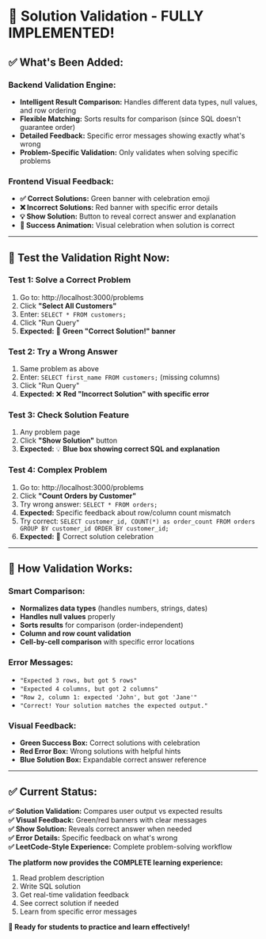# 🎯 Solution Validation - FULLY IMPLEMENTED!

## ✅ **What's Been Added:**

### **Backend Validation Engine:**
- **Intelligent Result Comparison:** Handles different data types, null values, and row ordering
- **Flexible Matching:** Sorts results for comparison (since SQL doesn't guarantee order)
- **Detailed Feedback:** Specific error messages showing exactly what's wrong
- **Problem-Specific Validation:** Only validates when solving specific problems

### **Frontend Visual Feedback:**
- **✅ Correct Solutions:** Green banner with celebration emoji
- **❌ Incorrect Solutions:** Red banner with specific error details  
- **💡 Show Solution:** Button to reveal correct answer and explanation
- **🎉 Success Animation:** Visual celebration when solution is correct

---

## 🧪 **Test the Validation Right Now:**

### **Test 1: Solve a Correct Problem**
1. Go to: http://localhost:3000/problems
2. Click **"Select All Customers"** 
3. Enter: `SELECT * FROM customers;`
4. Click "Run Query"
5. **Expected:** 🎉 **Green "Correct Solution!" banner**

### **Test 2: Try a Wrong Answer**
1. Same problem as above
2. Enter: `SELECT first_name FROM customers;` (missing columns)
3. Click "Run Query"  
4. **Expected:** ❌ **Red "Incorrect Solution" with specific error**

### **Test 3: Check Solution Feature**
1. Any problem page
2. Click **"Show Solution"** button
3. **Expected:** 💡 **Blue box showing correct SQL and explanation**

### **Test 4: Complex Problem**
1. Go to: http://localhost:3000/problems
2. Click **"Count Orders by Customer"**
3. Try wrong answer: `SELECT * FROM orders;`
4. **Expected:** Specific feedback about row/column count mismatch
5. Try correct: `SELECT customer_id, COUNT(*) as order_count FROM orders GROUP BY customer_id ORDER BY customer_id;`
6. **Expected:** 🎉 Correct solution celebration

---

## 🔧 **How Validation Works:**

### **Smart Comparison:**
- **Normalizes data types** (handles numbers, strings, dates)
- **Handles null values** properly  
- **Sorts results** for comparison (order-independent)
- **Column and row count validation**
- **Cell-by-cell comparison** with specific error locations

### **Error Messages:**
- `"Expected 3 rows, but got 5 rows"`
- `"Expected 4 columns, but got 2 columns"`  
- `"Row 2, column 1: expected 'John', but got 'Jane'"`
- `"Correct! Your solution matches the expected output."`

### **Visual Feedback:**
- **Green Success Box:** Correct solutions with celebration
- **Red Error Box:** Wrong solutions with helpful hints
- **Blue Solution Box:** Expandable correct answer reference

---

## ✅ **Current Status:**

**✅ Solution Validation:** Compares user output vs expected results  
**✅ Visual Feedback:** Green/red banners with clear messages  
**✅ Show Solution:** Reveals correct answer when needed  
**✅ Error Details:** Specific feedback on what's wrong  
**✅ LeetCode-Style Experience:** Complete problem-solving workflow  

**The platform now provides the COMPLETE learning experience:**
1. Read problem description
2. Write SQL solution  
3. Get real-time validation feedback
4. See correct solution if needed
5. Learn from specific error messages

**🎯 Ready for students to practice and learn effectively!**
